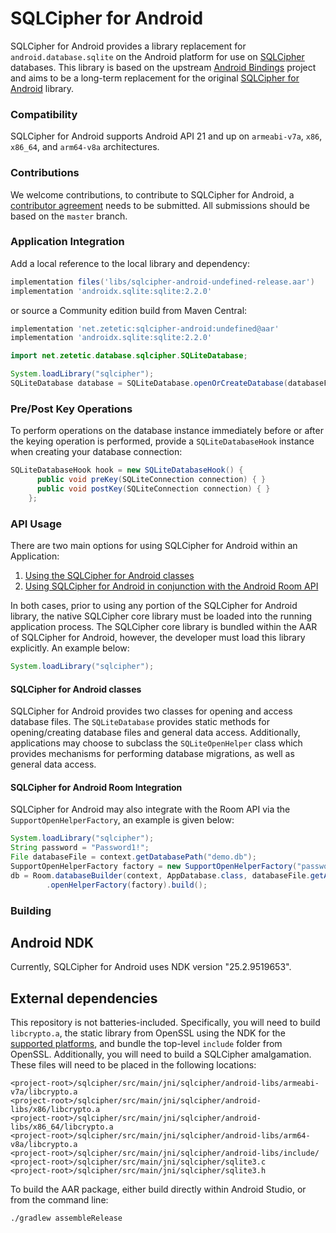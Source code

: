 # SQLCipher for Android

SQLCipher for Android provides a library replacement for `android.database.sqlite` on the Android platform for use on [SQLCipher](https://github.com/sqlcipher/sqlcipher) databases. This library is based on the upstream [Android Bindings](https://www.sqlite.org/android/doc/trunk/www/index.wiki) project and aims to be a long-term replacement for the original [SQLCipher for Android](https://github.com/sqlcipher/android-database-sqlcipher) library.

### Compatibility

SQLCipher for Android supports Android API 21 and up on `armeabi-v7a`, `x86`, `x86_64`, and `arm64-v8a` architectures.

### Contributions

We welcome contributions, to contribute to SQLCipher for Android, a [contributor agreement](https://www.zetetic.net/contributions/) needs to be submitted. All submissions should be based on the `master` branch.


### Application Integration

Add a local reference to the local library and dependency:

```groovy
implementation files('libs/sqlcipher-android-undefined-release.aar')
implementation 'androidx.sqlite:sqlite:2.2.0'
```

or source a Community edition build from Maven Central:

```groovy
implementation 'net.zetetic:sqlcipher-android:undefined@aar'
implementation 'androidx.sqlite:sqlite:2.2.0'
```

```java
import net.zetetic.database.sqlcipher.SQLiteDatabase;

System.loadLibrary("sqlcipher");
SQLiteDatabase database = SQLiteDatabase.openOrCreateDatabase(databaseFile, password, null, null, null);
```

### Pre/Post Key Operations

To perform operations on the database instance immediately before or after the keying operation is performed, provide a `SQLiteDatabaseHook` instance when creating your database connection:

```java
SQLiteDatabaseHook hook = new SQLiteDatabaseHook() {
      public void preKey(SQLiteConnection connection) { }
      public void postKey(SQLiteConnection connection) { }
    };
```

### API Usage

There are two main options for using SQLCipher for Android within an Application:

1. [Using the SQLCipher for Android classes](#sqlcipher-for-android-classes)
2. [Using SQLCipher for Android in conjunction with the Android Room API](#sqlcipher-for-android-room-integration)

In both cases, prior to using any portion of the SQLCipher for Android library, the native SQLCipher core library must be loaded into the running application process. The SQLCipher core library is bundled within the AAR of SQLCipher for Android, however, the developer must load this library explicitly. An example below:

```java
System.loadLibrary("sqlcipher");
```

#### SQLCipher for Android classes

SQLCipher for Android provides two classes for opening and access database files. The `SQLiteDatabase` provides static methods for opening/creating database files and general data access.
Additionally, applications may choose to subclass the `SQLiteOpenHelper` class which provides mechanisms for performing database migrations, as well as general data access.

#### SQLCipher for Android Room Integration

SQLCipher for Android may also integrate with the Room API via the `SupportOpenHelperFactory`, an example is given below:

```java
System.loadLibrary("sqlcipher");
String password = "Password1!";
File databaseFile = context.getDatabasePath("demo.db");
SupportOpenHelperFactory factory = new SupportOpenHelperFactory("password.getBytes(StandardCharsets.UTF_8));
db = Room.databaseBuilder(context, AppDatabase.class, databaseFile.getAbsolutePath())
        .openHelperFactory(factory).build();
```

### Building 

## Android NDK

Currently, SQLCipher for Android uses NDK version "25.2.9519653".

## External dependencies

This repository is not batteries-included. Specifically, you will need to build `libcrypto.a`, the static library from OpenSSL using the NDK for the [supported platforms](#compatibility), and bundle the top-level `include` folder from OpenSSL. Additionally, you will need to build a SQLCipher amalgamation. These files will need to be placed in the following locations:

```
<project-root>/sqlcipher/src/main/jni/sqlcipher/android-libs/armeabi-v7a/libcrypto.a
<project-root>/sqlcipher/src/main/jni/sqlcipher/android-libs/x86/libcrypto.a
<project-root>/sqlcipher/src/main/jni/sqlcipher/android-libs/x86_64/libcrypto.a
<project-root>/sqlcipher/src/main/jni/sqlcipher/android-libs/arm64-v8a/libcrypto.a
<project-root>/sqlcipher/src/main/jni/sqlcipher/android-libs/include/
<project-root>/sqlcipher/src/main/jni/sqlcipher/sqlite3.c
<project-root>/sqlcipher/src/main/jni/sqlcipher/sqlite3.h
```

To build the AAR package, either build directly within Android Studio, or from the command line:

```
./gradlew assembleRelease
```

